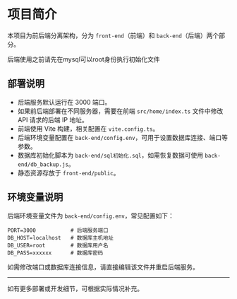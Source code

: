 # 项目简介

本项目为前后端分离架构，分为 `front-end`（前端）和 `back-end`（后端）两个部分。

后端使用之前请先在mysql可以root身份执行初始化文件

## 部署说明

- 后端服务默认运行在 3000 端口。
- 如果前后端部署在不同服务器，需要在前端 `src/home/index.ts` 文件中修改 API 请求的后端 IP 地址。
- 前端使用 Vite 构建，相关配置在 `vite.config.ts`。
- 后端环境变量配置在 `back-end/config.env`，可用于设置数据库连接、端口等参数。
- 数据库初始化脚本为 `back-end/sql初始化.sql`，如需恢复数据可使用 `back-end/db_backup.js`。
- 静态资源存放于 `front-end/public`。

## 环境变量说明

后端环境变量文件为 `back-end/config.env`，常见配置如下：

```
PORT=3000           # 后端服务端口
DB_HOST=localhost   # 数据库主机地址
DB_USER=root        # 数据库用户名
DB_PASS=xxxxxx      # 数据库密码
```

如需修改端口或数据库连接信息，请直接编辑该文件并重启后端服务。

---
如有更多部署或开发细节，可根据实际情况补充。
